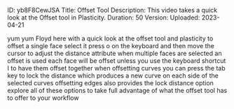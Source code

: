 ID: yb8F8CewJSA
Title: Offset Tool
Description: This video takes a quick look at the Offset tool in Plasticity.
Duration: 50
Version: 
Uploaded: 2023-04-21

yum yum Floyd here with a quick look at
the offset tool and plasticity to offset
a single face select it press o on the
keyboard and then move the cursor to
adjust the distance attribute
when multiple faces are selected an
offset is used each face will be offset
unless you use the keyboard shortcut I
to have them offset together when
offsetting curves you can press the tab
key to lock the distance which produces
a new curve on each side of the selected
curves offsetting edges also provides
the lock distance option explore all of
these options to take full advantage of
what the offset tool has to offer to
your workflow